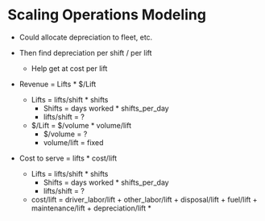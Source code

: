 # Scaling Operations Modeling

* Could allocate depreciation to fleet, etc.
* Then find depreciation per shift / per lift
  * Help get at cost per lift

* Revenue = Lifts * $/Lift
  * Lifts = lifts/shift * shifts
    * Shifts = days worked * shifts_per_day
    * lifts/shift = ?
  * $/Lift = $/volume * volume/lift
    * $/volume = ?
    * volume/lift = fixed

* Cost to serve = lifts * cost/lift
  * Lifts = lifts/shift * shifts
    * Shifts = days worked * shifts_per_day
    * lifts/shift = ?
  * cost/lift = driver_labor/lift + other_labor/lift + disposal/lift + fuel/lift + maintenance/lift + depreciation/lift
    * 
 